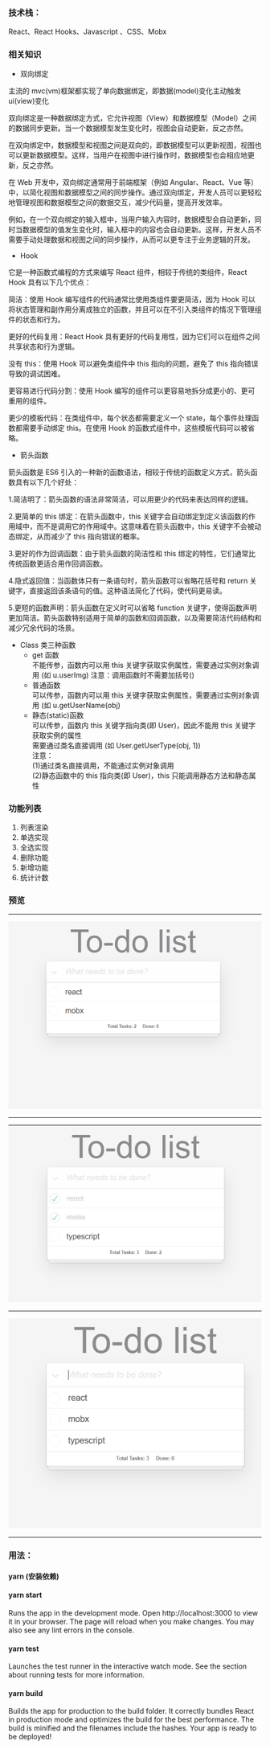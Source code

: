 ### 技术栈：

React、React Hooks、Javascript 、CSS、Mobx

### 相关知识

- 双向绑定

主流的 mvc(vm)框架都实现了单向数据绑定，即数据(model)变化主动触发 ui(view)变化

双向绑定是一种数据绑定方式，它允许视图（View）和数据模型（Model）之间的数据同步更新。当一个数据模型发生变化时，视图会自动更新，反之亦然。

在双向绑定中，数据模型和视图之间是双向的，即数据模型可以更新视图，视图也可以更新数据模型。这样，当用户在视图中进行操作时，数据模型也会相应地更新，反之亦然。

在 Web 开发中，双向绑定通常用于前端框架（例如 Angular、React、Vue 等）中，以简化视图和数据模型之间的同步操作。通过双向绑定，开发人员可以更轻松地管理视图和数据模型之间的数据交互，减少代码量，提高开发效率。

例如，在一个双向绑定的输入框中，当用户输入内容时，数据模型会自动更新，同时当数据模型的值发生变化时，输入框中的内容也会自动更新。这样，开发人员不需要手动处理数据和视图之间的同步操作，从而可以更专注于业务逻辑的开发。

- Hook

它是一种函数式编程的方式来编写 React 组件，相较于传统的类组件，React Hook 具有以下几个优点：

简洁：使用 Hook 编写组件的代码通常比使用类组件要更简洁，因为 Hook 可以将状态管理和副作用分离成独立的函数，并且可以在不引入类组件的情况下管理组件的状态和行为。

更好的代码复用：React Hook 具有更好的代码复用性，因为它们可以在组件之间共享状态和行为逻辑。

没有 this：使用 Hook 可以避免类组件中 this 指向的问题，避免了 this 指向错误导致的调试困难。

更容易进行代码分割：使用 Hook 编写的组件可以更容易地拆分成更小的、更可重用的组件。

更少的模板代码：在类组件中，每个状态都需要定义一个 state，每个事件处理函数都需要手动绑定 this。在使用 Hook 的函数式组件中，这些模板代码可以被省略。

- 箭头函数

箭头函数是 ES6 引入的一种新的函数语法，相较于传统的函数定义方式，箭头函数具有以下几个好处：

1.简洁明了：箭头函数的语法非常简洁，可以用更少的代码来表达同样的逻辑。

2.更简单的 this 绑定：在箭头函数中，this 关键字会自动绑定到定义该函数的作用域中，而不是调用它的作用域中。这意味着在箭头函数中，this 关键字不会被动态绑定，从而减少了 this 指向错误的概率。

3.更好的作为回调函数：由于箭头函数的简洁性和 this 绑定的特性，它们通常比传统函数更适合用作回调函数。

4.隐式返回值：当函数体只有一条语句时，箭头函数可以省略花括号和 return 关键字，直接返回该条语句的值。这种语法简化了代码，使代码更易读。

5.更短的函数声明：箭头函数在定义时可以省略 function 关键字，使得函数声明更加简洁。箭头函数特别适用于简单的函数和回调函数，以及需要简洁代码结构和减少冗余代码的场景。

- Class 类三种函数
  - get 函数<br>
    不能传参，函数内可以用 this 关键字获取实例属性，需要通过实例对象调用 (如 u.userImg)
    注意：调用函数时不需要加括号()
  - 普通函数  
    可以传参，函数内可以用 this 关键字获取实例属性，需要通过实例对象调用 (如 u.getUserName(obj)
  - 静态(static)函数<br>
    可以传参，函数内 this 关键字指向类(即 User)，因此不能用 this 关键字获取实例的属性<br>
    需要通过类名直接调用 (如 User.getUserType(obj, 1))<br>
    注意：<br>
    (1)通过类名直接调用，不能通过实例对象调用<br>
    (2)静态函数中的 this 指向类(即 User)，this 只能调用静态方法和静态属性

### 功能列表

1. 列表渲染
2. 单选实现
3. 全选实现
4. 删除功能
5. 新增功能
6. 统计计数

### 预览

<hr>

![](preview/1.png)

<hr>

![](preview/2.png)

<hr>

![](preview/3.png)

<hr>

### 用法：

#### yarn (安装依赖)

#### yarn start

Runs the app in the development mode.
Open http://localhost:3000 to view it in your browser. The page will reload when you make changes. You may also see any lint errors in the console.

#### yarn test

Launches the test runner in the interactive watch mode. See the section about running tests for more information.

#### yarn build

Builds the app for production to the build folder.
It correctly bundles React in production mode and optimizes the build for the best performance.
The build is minified and the filenames include the hashes.
Your app is ready to be deployed!
